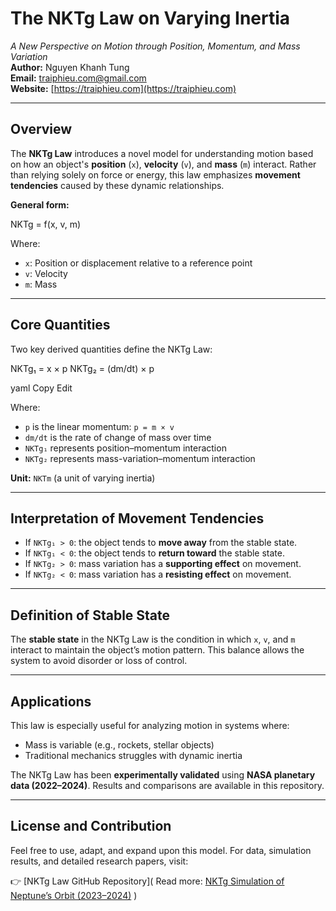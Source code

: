 # The NKTg Law on Varying Inertia

*A New Perspective on Motion through Position, Momentum, and Mass Variation*  
**Author:** Nguyen Khanh Tung  
**Email:** traiphieu.com@gmail.com  
**Website:** [https://traiphieu.com](https://traiphieu.com)

---

## Overview

The **NKTg Law** introduces a novel model for understanding motion based on how an object's **position** (`x`), **velocity** (`v`), and **mass** (`m`) interact. Rather than relying solely on force or energy, this law emphasizes **movement tendencies** caused by these dynamic relationships.

**General form:**

NKTg = f(x, v, m)


Where:

- `x`: Position or displacement relative to a reference point  
- `v`: Velocity  
- `m`: Mass  

---

## Core Quantities

Two key derived quantities define the NKTg Law:

NKTg₁ = x × p
NKTg₂ = (dm/dt) × p

yaml
Copy
Edit

Where:

- `p` is the linear momentum: `p = m × v`
- `dm/dt` is the rate of change of mass over time
- `NKTg₁` represents position–momentum interaction
- `NKTg₂` represents mass-variation–momentum interaction

**Unit:** `NKTm` (a unit of varying inertia)

---

## Interpretation of Movement Tendencies

- If `NKTg₁ > 0`: the object tends to **move away** from the stable state.
- If `NKTg₁ < 0`: the object tends to **return toward** the stable state.
- If `NKTg₂ > 0`: mass variation has a **supporting effect** on movement.
- If `NKTg₂ < 0`: mass variation has a **resisting effect** on movement.

---

## Definition of Stable State

The **stable state** in the NKTg Law is the condition in which `x`, `v`, and `m` interact to maintain the object’s motion pattern. This balance allows the system to avoid disorder or loss of control.

---

## Applications

This law is especially useful for analyzing motion in systems where:

- Mass is variable (e.g., rockets, stellar objects)
- Traditional mechanics struggles with dynamic inertia

The NKTg Law has been **experimentally validated** using **NASA planetary data (2022–2024)**. Results and comparisons are available in this repository.

---

## License and Contribution

Feel free to use, adapt, and expand upon this model. For data, simulation results, and detailed research papers, visit:

👉 [NKTg Law GitHub Repository]( Read more: [NKTg Simulation of Neptune’s Orbit (2023–2024)](./NKTg-Neptune.md)
)
